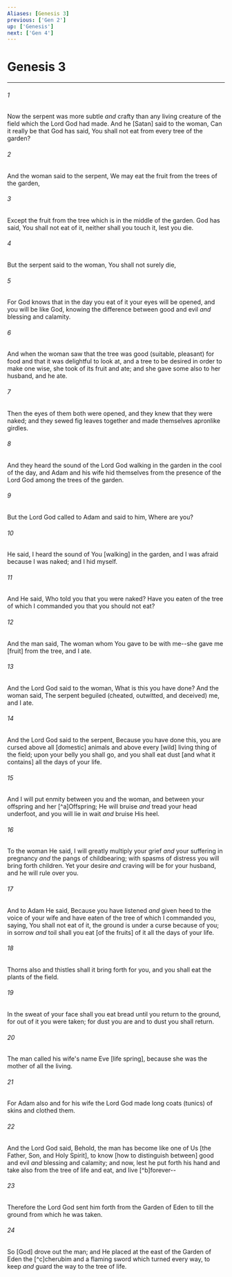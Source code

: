 ```yaml
---
Aliases: [Genesis 3]
previous: ['Gen 2']
up: ['Genesis']
next: ['Gen 4']
---
```

# Genesis 3

***














###### 1 






Now the serpent was more subtle _and_ crafty than any living creature of the field which the Lord God had made. And he [Satan] said to the woman, Can it really be that God has said, You shall not eat from every tree of the garden? 













###### 2 






And the woman said to the serpent, We may eat the fruit from the trees of the garden, 













###### 3 






Except the fruit from the tree which is in the middle of the garden. God has said, You shall not eat of it, neither shall you touch it, lest you die. 













###### 4 






But the serpent said to the woman, You shall not surely die, 













###### 5 






For God knows that in the day you eat of it your eyes will be opened, and you will be like God, knowing the difference between good and evil _and_ blessing and calamity. 













###### 6 






And when the woman saw that the tree was good (suitable, pleasant) for food and that it was delightful to look at, and a tree to be desired in order to make one wise, she took of its fruit and ate; and she gave some also to her husband, and he ate. 













###### 7 






Then the eyes of them both were opened, and they knew that they were naked; and they sewed fig leaves together and made themselves apronlike girdles. 













###### 8 






And they heard the sound of the Lord God walking in the garden in the cool of the day, and Adam and his wife hid themselves from the presence of the Lord God among the trees of the garden. 













###### 9 






But the Lord God called to Adam and said to him, Where are you? 













###### 10 






He said, I heard the sound of You [walking] in the garden, and I was afraid because I was naked; and I hid myself. 













###### 11 






And He said, Who told you that you were naked? Have you eaten of the tree of which I commanded you that you should not eat? 













###### 12 






And the man said, The woman whom You gave to be with me--she gave me [fruit] from the tree, and I ate. 













###### 13 






And the Lord God said to the woman, What is this you have done? And the woman said, The serpent beguiled (cheated, outwitted, and deceived) me, and I ate. 













###### 14 






And the Lord God said to the serpent, Because you have done this, you are cursed above all [domestic] animals and above every [wild] living thing of the field; upon your belly you shall go, and you shall eat dust [and what it contains] all the days of your life. 













###### 15 






And I will put enmity between you and the woman, and between your offspring and her [^a]Offspring; He will bruise _and_ tread your head underfoot, and you will lie in wait _and_ bruise His heel. 













###### 16 






To the woman He said, I will greatly multiply your grief _and_ your suffering in pregnancy _and_ the pangs of childbearing; with spasms of distress you will bring forth children. Yet your desire _and_ craving will be for your husband, and he will rule over you. 













###### 17 






And to Adam He said, Because you have listened _and_ given heed to the voice of your wife and have eaten of the tree of which I commanded you, saying, You shall not eat of it, the ground is under a curse because of you; in sorrow _and_ toil shall you eat [of the fruits] of it all the days of your life. 













###### 18 






Thorns also and thistles shall it bring forth for you, and you shall eat the plants of the field. 













###### 19 






In the sweat of your face shall you eat bread until you return to the ground, for out of it you were taken; for dust you are and to dust you shall return. 













###### 20 






The man called his wife's name Eve [life spring], because she was the mother of all the living. 













###### 21 






For Adam also and for his wife the Lord God made long coats (tunics) of skins and clothed them. 













###### 22 






And the Lord God said, Behold, the man has become like one of Us [the Father, Son, and Holy Spirit], to know [how to distinguish between] good and evil _and_ blessing and calamity; and now, lest he put forth his hand and take also from the tree of life and eat, and live [^b]forever-- 













###### 23 






Therefore the Lord God sent him forth from the Garden of Eden to till the ground from which he was taken. 













###### 24 






So [God] drove out the man; and He placed at the east of the Garden of Eden the [^c]cherubim and a flaming sword which turned every way, to keep _and_ guard the way to the tree of life.
